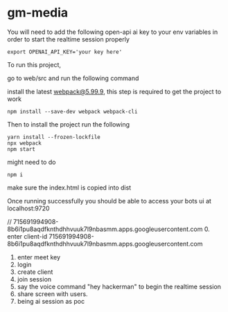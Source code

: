 # gm-media

You will need to add the following open-api ai key to your env variables in order to start
the realtime session properly

```commandline
export OPENAI_API_KEY='your key here'
```

To run this project, 

go to web/src and run the following command

install the latest webpack@5.99.9, this step is required to get the project to work

```commandline
npm install --save-dev webpack webpack-cli
```

Then to install the project run the following 

```commandline
yarn install --frozen-lockfile
npx webpack
npm start
```

might need to do 

```commandline
npm i
``` 

make sure the index.html is copied into dist

Once running successfully you should be able to access your bots ui at localhost:9720

// 715691994908-8b6i1pu8aqdfknthdhhvuuk7l9nbasmm.apps.googleusercontent.com
0. enter client-id 715691994908-8b6i1pu8aqdfknthdhhvuuk7l9nbasmm.apps.googleusercontent.com
1. enter meet key
2. login
3. create client
4. join session
5. say the voice command "hey hackerman" to begin the realtime session
6. share screen with users. 
7. being ai session as poc 